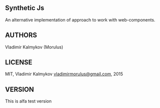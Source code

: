 Synthetic Js
--
An alternative implementation of approach to work with web-components.

## AUTHORS
Vladimir Kalmykov (Morulus)

## LICENSE
MIT, Vladimir Kalmykov <vladimirmorulus@gmail.com>, 2015

## VERSION
This is alfa test version
